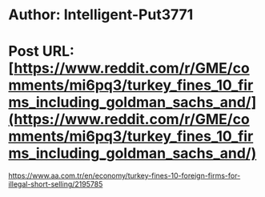 # Author: Intelligent-Put3771
# Post URL: [https://www.reddit.com/r/GME/comments/mi6pq3/turkey_fines_10_firms_including_goldman_sachs_and/](https://www.reddit.com/r/GME/comments/mi6pq3/turkey_fines_10_firms_including_goldman_sachs_and/)


https://www.aa.com.tr/en/economy/turkey-fines-10-foreign-firms-for-illegal-short-selling/2195785